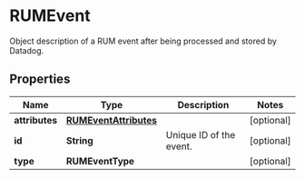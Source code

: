 # RUMEvent

Object description of a RUM event after being processed and stored by Datadog.

## Properties

| Name           | Type                                            | Description             | Notes      |
| -------------- | ----------------------------------------------- | ----------------------- | ---------- |
| **attributes** | [**RUMEventAttributes**](RUMEventAttributes.md) |                         | [optional] |
| **id**         | **String**                                      | Unique ID of the event. | [optional] |
| **type**       | **RUMEventType**                                |                         | [optional] |
